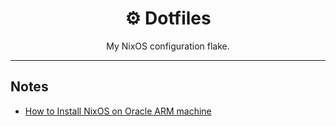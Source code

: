 <div align="center">
<h1>⚙️ Dotfiles</h1>
My NixOS configuration flake.
</div>

---

## Notes

 - [How to Install NixOS on Oracle ARM machine](https://blog.digitalimmigrants.org/deploy-nixos-on-oracle-arm-machines/)

